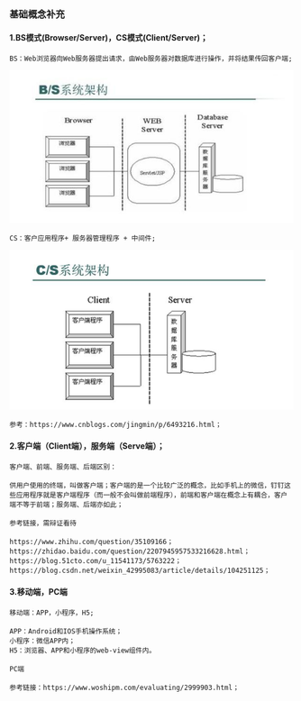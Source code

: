 ### 基础概念补充
#### 1.BS模式(Browser/Server)，CS模式(Client/Server)；
   
    BS：Web浏览器向Web服务器提出请求，由Web服务器对数据库进行操作，并将结果传回客户端;
![alert](./assets/image-1.png)

    CS：客户应用程序+ 服务器管理程序 + 中间件;
![alert](./assets/image-2.png)

    参考：https://www.cnblogs.com/jingmin/p/6493216.html；
    
    
#### 2.客户端（Client端），服务端（Serve端）；
   
    客户端、前端、服务端、后端区别：
      
    供用户使用的终端，叫做客户端；客户端的是一个比较广泛的概念，比如手机上的微信，钉钉这些应用程序就是客户端程序（而一般不会叫做前端程序），前端和客户端在概念上有耦合，客户端不等于前端；服务端、后端亦如此；
   
    参考链接，需辩证看待

    https://www.zhihu.com/question/35109166；
    https://zhidao.baidu.com/question/2207945957533216628.html；
    https://blog.51cto.com/u_11541173/5763222；
    https://blog.csdn.net/weixin_42995083/article/details/104251125；


#### 3.移动端，PC端
   
    移动端：APP，小程序，H5;

    APP：Android和IOS手机操作系统；
    小程序：微信APP内；
    H5：浏览器、APP和小程序的web-view组件内。

    PC端
   
    参考链接：https://www.woshipm.com/evaluating/2999903.html；


